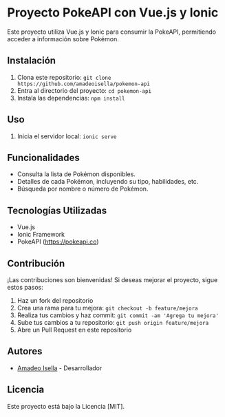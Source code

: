 # Proyecto PokeAPI con Vue.js y Ionic

Este proyecto utiliza Vue.js y Ionic para consumir la PokeAPI, permitiendo acceder a información sobre Pokémon.

## Instalación

1. Clona este repositorio: `git clone https://github.com/amadeoisella/pokemon-api`
2. Entra al directorio del proyecto: `cd pokemon-api`
3. Instala las dependencias: `npm install`

## Uso

1. Inicia el servidor local: `ionic serve`

## Funcionalidades

- Consulta la lista de Pokémon disponibles.
- Detalles de cada Pokémon, incluyendo su tipo, habilidades, etc.
- Búsqueda por nombre o número de Pokémon.

## Tecnologías Utilizadas

- Vue.js
- Ionic Framework
- PokeAPI (https://pokeapi.co)

## Contribución

¡Las contribuciones son bienvenidas! Si deseas mejorar el proyecto, sigue estos pasos:

1. Haz un fork del repositorio
2. Crea una rama para tu mejora: `git checkout -b feature/mejora`
3. Realiza tus cambios y haz commit: `git commit -am 'Agrega tu mejora'`
4. Sube tus cambios a tu repositorio: `git push origin feature/mejora`
5. Abre un Pull Request en este repositorio

## Autores

- [Amadeo Isella](https://github.com/amadeoisella/amadeoisella/blob/main/README.md) - Desarrollador

## Licencia

Este proyecto está bajo la Licencia [MIT].
